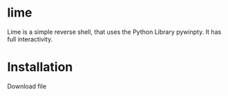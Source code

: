 # lime
Lime is a simple reverse shell, that uses the Python Library pywinpty. It has full interactivity.
# Installation
Download file 
